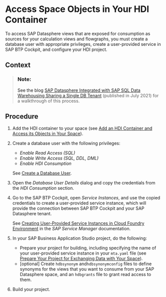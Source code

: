 <!-- loio656eebc2ced14ec09afa455224fa9a98 -->

# Access Space Objects in Your HDI Container

To access SAP Datasphere views that are exposed for consumption as sources for your calculation views and flowgraphs, you must create a database user with appropriate privileges, create a user-provided service in SAP BTP Cockpit, and configure your HDI project.



<a name="loio656eebc2ced14ec09afa455224fa9a98__context_jdt_wv2_pmb"/>

## Context

> ### Note:  
> See the blog [SAP Datasphere Integrated with SAP SQL Data Warehousing Sharing a Single DB Tenant](https://blogs.sap.com/2020/07/01/sap-data-warehouse-cloud-integrated-with-sap-sql-data-warehousing-sharing-a-single-db-tenant/) \(published in July 2021\) for a walkthrough of this process.



<a name="loio656eebc2ced14ec09afa455224fa9a98__steps_gj3_sh4_5mb"/>

## Procedure

1.  Add the HDI container to your space \(see [Add an HDI Container and Access its Objects in Your Space](add-an-hdi-container-and-access-its-objects-in-your-s-5d55da5.md)\).

2.  Create a database user with the following privileges:

    -   *Enable Read Access \(SQL\)*
    -   *Enable Write Access \(SQL, DDL, DML\)*
    -   *Enable HDI Consumption*

    See [Create a Database User](../Integrating-Data-Via-Database-Users/Open-SQL-Schema/create-a-database-user-798e3fd.md).

3.  Open the *Database User Details* dialog and copy the credentials from the *HDI Consumption* section.

4.  Go to the SAP BTP Cockpit, open *Service Instances*, and use the copied credentials to create a user-provided service instance, which will provide the connection between SAP BTP Cockpit and your SAP Datasphere tenant.

    See [Creating User-Provided Service Instances in Cloud Foundry Environment](https://help.sap.com/viewer/09cc82baadc542a688176dce601398de/Cloud/en-US/7c0125b78d744de6bed4595351fd120e.html) in the *SAP Service Manager* documentation.

5.  In your SAP Business Application Studio project, do the following:

    -   Prepare your project for building, including specifying the name of your user-provided service instance in your `mta.yaml` file \(see [Prepare Your Project for Exchanging Data with Your Space](prepare-your-project-for-exchanging-data-with-your-sp-a94e163.md)\).
    -   \[optional\] Create `hdbsynonym` and`hdbsynonymconfig` files to define synonyms for the views that you want to consume from your SAP Datasphere space, and an `hdbgrants` file to grant read access to them.

6.  Build your project.


